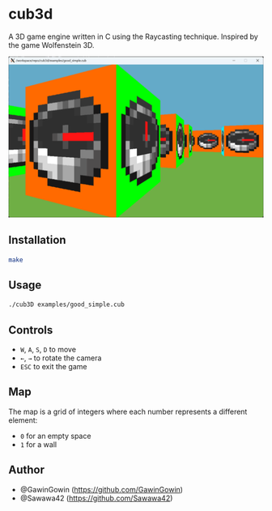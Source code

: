 # cub3d
A 3D game engine written in C using the Raycasting technique. Inspired by the game Wolfenstein 3D.

![cub3d](screenshot.png)

## Installation
```bash
make
```

## Usage
```bash
./cub3D examples/good_simple.cub
```

## Controls
- `W`, `A`, `S`, `D` to move
- `←`, `→` to rotate the camera
- `ESC` to exit the game

## Map
The map is a grid of integers where each number represents a different element:
- `0` for an empty space
- `1` for a wall

## Author
- @GawinGowin (https://github.com/GawinGowin)
- @Sawawa42 (https://github.com/Sawawa42)
